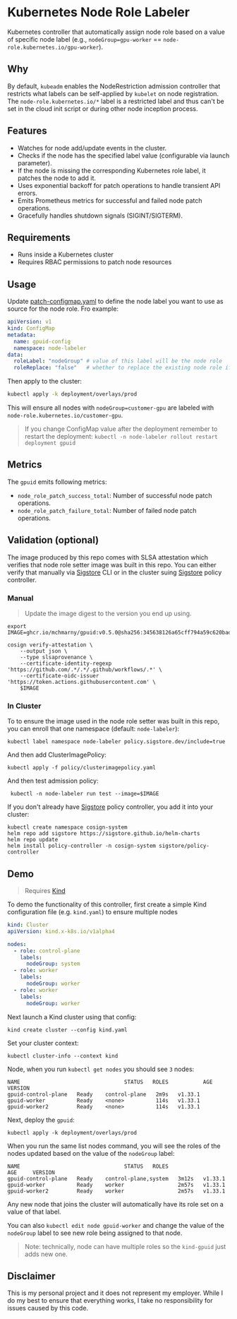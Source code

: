 # Kubernetes Node Role Labeler

Kubernetes controller that automatically assign node role based on a value of specific node label (e.g., `nodeGroup=gpu-worker` == `node-role.kubernetes.io/gpu-worker`).

## Why 

By default, `kubeadm` enables the NodeRestriction admission controller that restricts what labels can be self-applied by `kubelet` on node registration. The `node-role.kubernetes.io/*` label is a restricted label and thus can't be set in the cloud init script or during other node inception process.

## Features

- Watches for node add/update events in the cluster.
- Checks if the node has the specified label value (configurable via launch parameter).
- If the node is missing the corresponding Kubernetes role label, it patches the node to add it.
- Uses exponential backoff for patch operations to handle transient API errors.
- Emits Prometheus metrics for successful and failed node patch operations.
- Gracefully handles shutdown signals (SIGINT/SIGTERM).

## Requirements

- Runs inside a Kubernetes cluster
- Requires RBAC permissions to patch node resources

## Usage

Update [patch-configmap.yaml](deployment/overlays/prod/patch-configmap.yaml) to define the node label you want to use as source for the node role. Fro example: 

```yaml
apiVersion: v1
kind: ConfigMap
metadata:
  name: gpuid-config
  namespace: node-labeler
data:
  roleLabel: "nodeGroup" # value of this label will be the node role 
  roleReplace: "false"   # whether to replace the existing node role if one exists
```

Then apply to the cluster: 

```sh
kubectl apply -k deployment/overlays/prod
```

This will ensure all nodes with `nodeGroup=customer-gpu` are labeled with `node-role.kubernetes.io/customer-gpu`.

> If you change ConfigMap value after the deployment remember to restart the deployment: `kubectl -n node-labeler rollout restart deployment gpuid`

## Metrics

The `gpuid` emits following metrics: 

- `node_role_patch_success_total`: Number of successful node patch operations.
- `node_role_patch_failure_total`: Number of failed node patch operations.

## Validation (optional)

The image produced by this repo comes with SLSA attestation which verifies that node role setter image was built in this repo. You can either verify that manually via [Sigstore](https://docs.sigstore.dev/about/overview/)  CLI or in the cluster suing [Sigstore](https://docs.sigstore.dev/about/overview/) policy controller.

### Manual 

> Update the image digest to the version you end up using.

```shell
export IMAGE=ghcr.io/mchmarny/gpuid:v0.5.0@sha256:345638126a65cff794a59c620badcd02cdbc100d45f7745b4b42e32a803ff645

cosign verify-attestation \
    --output json \
    --type slsaprovenance \
    --certificate-identity-regexp 'https://github.com/.*/.*/.github/workflows/.*' \
    --certificate-oidc-issuer 'https://token.actions.githubusercontent.com' \
    $IMAGE 
```

### In Cluster

To to ensure the image used in the node role setter was built in this repo, you can enroll that one namespace (default: `node-labeler`):

```shell
kubectl label namespace node-labeler policy.sigstore.dev/include=true
```

And then add ClusterImagePolicy:

```shell
kubectl apply -f policy/clusterimagepolicy.yaml
```

And then test admission policy: 

```shell
 kubectl -n node-labeler run test --image=$IMAGE
```

If you don't already have [Sigstore](https://docs.sigstore.dev/about/overview/) policy controller, you add it into your cluster:

```shell
kubectl create namespace cosign-system
helm repo add sigstore https://sigstore.github.io/helm-charts
helm repo update
helm install policy-controller -n cosign-system sigstore/policy-controller
```

## Demo 

> Requires [Kind](https://kind.sigs.k8s.io/)

To demo the functionality of this controller, first create a simple Kind configuration file (e.g. `kind.yaml`) to ensure multiple nodes

```yaml
kind: Cluster
apiVersion: kind.x-k8s.io/v1alpha4

nodes:
  - role: control-plane
    labels:
      nodeGroup: system
  - role: worker
    labels:
      nodeGroup: worker
  - role: worker
    labels:
      nodeGroup: worker
```

Next launch a Kind cluster using that config:

```shell
kind create cluster --config kind.yaml
```

Set your cluster context: 

```shell
kubectl cluster-info --context kind
```

Node, when you run `kubectl get nodes` you should see `3` nodes:

```shell
NAME                                 STATUS   ROLES           AGE    VERSION
gpuid-control-plane   Ready    control-plane   2m9s   v1.33.1
gpuid-worker          Ready    <none>          114s   v1.33.1
gpuid-worker2         Ready    <none>          114s   v1.33.1
```

Next, deploy the `gpuid`:

```shell
kubectl apply -k deployment/overlays/prod
```

When you run the same list nodes command, you will see the roles of the nodes updated based on the value of the `nodeGroup` label: 

```shell
NAME                                 STATUS   ROLES                  AGE     VERSION
gpuid-control-plane   Ready    control-plane,system   3m12s   v1.33.1
gpuid-worker          Ready    worker                 2m57s   v1.33.1
gpuid-worker2         Ready    worker                 2m57s   v1.33.1
```

Any new node that joins the cluster will automatically have its role set on a value of that label. 

You can also `kubectl edit node gpuid-worker` and change the value of the `nodeGroup` label to see new role being assigned to that node. 

> Note: technically, node can have multiple roles so the `kind-gpuid` just adds new one. 

## Disclaimer

This is my personal project and it does not represent my employer. While I do my best to ensure that everything works, I take no responsibility for issues caused by this code.